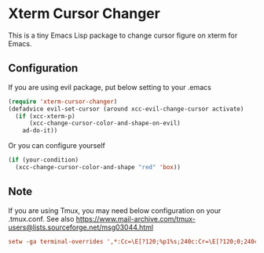 # Xterm Cursor Changer
This is a tiny Emacs Lisp package to change cursor figure on xterm for Emacs.

## Configuration

If you are using evil package, put below setting to your .emacs

```lisp
(require 'xterm-cursor-changer)
(defadvice evil-set-cursor (around xcc-evil-change-cursor activate)
  (if (xcc-xterm-p)
      (xcc-change-cursor-color-and-shape-on-evil)
    ad-do-it))
```

Or you can configure yourself

```lisp
(if (your-condition)
  (xcc-change-cursor-color-and-shape "red" 'box))
```

## Note

If you are using Tmux, you may need below configuration on your .tmux.conf.
See also https://www.mail-archive.com/tmux-users@lists.sourceforge.net/msg03044.html

```conf
setw -ga terminal-overrides ',*:Cc=\E[?120;%p1%s;240c:Cr=\E[?120;0;240c:civis=\E[?25l:cnorm=\E[?25h:cvvis=\E[?25h,'
```
